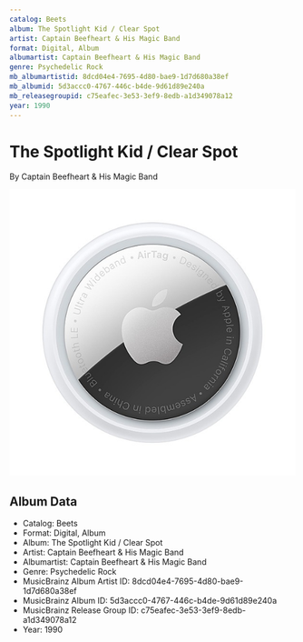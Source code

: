```yaml
---
catalog: Beets
album: The Spotlight Kid / Clear Spot
artist: Captain Beefheart & His Magic Band
format: Digital, Album
albumartist: Captain Beefheart & His Magic Band
genre: Psychedelic Rock
mb_albumartistid: 8dcd04e4-7695-4d80-bae9-1d7d680a38ef
mb_albumid: 5d3accc0-4767-446c-b4de-9d61d89e240a
mb_releasegroupid: c75eafec-3e53-3ef9-8edb-a1d349078a12
year: 1990
---
```


# The Spotlight Kid / Clear Spot

By Captain Beefheart & His Magic Band

![](../../assets/beetscovers/Captain_Beefheart_and_His_Magic_Band-The_Spotlight_Kid_-_Clear_Spot.jpg)

## Album Data

- Catalog: Beets
- Format: Digital, Album
- Album: The Spotlight Kid / Clear Spot
- Artist: Captain Beefheart & His Magic Band
- Albumartist: Captain Beefheart & His Magic Band
- Genre: Psychedelic Rock
- MusicBrainz Album Artist ID: 8dcd04e4-7695-4d80-bae9-1d7d680a38ef
- MusicBrainz Album ID: 5d3accc0-4767-446c-b4de-9d61d89e240a
- MusicBrainz Release Group ID: c75eafec-3e53-3ef9-8edb-a1d349078a12
- Year: 1990


